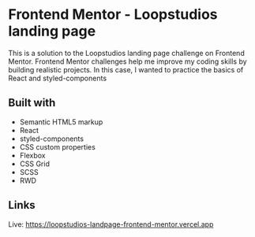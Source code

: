 # Frontend Mentor - Loopstudios landing page

This is a solution to the Loopstudios landing page challenge on Frontend Mentor. Frontend Mentor challenges help me improve my coding skills by building realistic projects.
In this case, I wanted to practice the basics of React and styled-components

## Built with

* Semantic HTML5 markup
* React 
* styled-components
* CSS custom properties
* Flexbox
* CSS Grid
* SCSS
* RWD

## Links

Live: https://loopstudios-landpage-frontend-mentor.vercel.app

